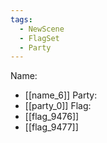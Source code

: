 ```yaml
---
tags:
  - NewScene
  - FlagSet
  - Party
---
```

Name:
- [[name_6]]
Party:
- [[party_0]]
Flag:
- [[flag_9476]]
- [[flag_9477]]
